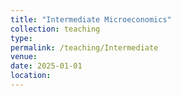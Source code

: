 ```yaml
---
title: "Intermediate Microeconomics"
collection: teaching
type:
permalink: /teaching/Intermediate
venue:
date: 2025-01-01
location: 
---
```

